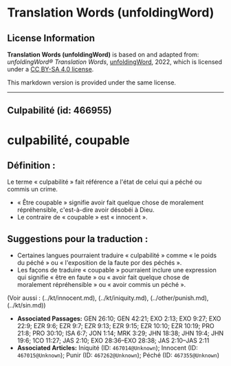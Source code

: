 # Translation Words (unfoldingWord)

## License Information

**Translation Words (unfoldingWord)** is based on and adapted from: _unfoldingWord® Translation Words_, [unfoldingWord](https://unfoldingword.org/utw), 2022, which is licensed under a [CC BY-SA 4.0 license](https://creativecommons.org/licenses/by-sa/4.0/legalcode.en).

This markdown version is provided under the same license.



--------------------------------

## Culpabilité (id: 466955)

culpabilité, coupable
=====================

Définition :
------------

Le terme « culpabilité » fait référence a l'état de celui qui a péché ou commis un crime.

* « Être coupable » signifie avoir fait quelque chose de moralement répréhensible, c'est\-à\-dire avoir désobéi à Dieu.
* Le contraire de « coupable » est « innocent ».

Suggestions pour la traduction :
--------------------------------

* Certaines langues pourraient traduire « culpabilité » comme « le poids du péché » ou « l'exposition de la faute por des péchés ».
* Les façons de traduire « coupable » pourraient inclure une expression qui signifie « être en faute » ou « avoir fait quelque chose de moralement répréhensible » ou « avoir commis un péché ».

(Voir aussi : (../kt/innocent.md), (../kt/iniquity.md), (../other/punish.md), (../kt/sin.md))

* **Associated Passages:** GEN 26:10; GEN 42:21; EXO 2:13; EXO 9:27; EXO 22:9; EZR 9:6; EZR 9:7; EZR 9:13; EZR 9:15; EZR 10:10; EZR 10:19; PRO 21:8; PRO 30:10; ISA 6:7; JON 1:14; MRK 3:29; JHN 18:38; JHN 19:4; JHN 19:6; 1CO 11:27; JAS 2:10; EXO 28:36–EXO 28:38; JAS 2:10–JAS 2:11
* **Associated Articles:** Iniquité (ID: `467014@Unknown`); Innocent (ID: `467015@Unknown`); Punir (ID: `467262@Unknown`); Péché (ID: `467355@Unknown`)

